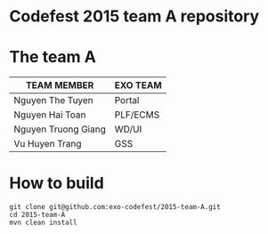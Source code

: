 Codefest 2015 team A repository
===========

# The team A


TEAM MEMBER | EXO TEAM
------------ | -------------
Nguyen The Tuyen | Portal
Nguyen Hai Toan | PLF/ECMS
Nguyen Truong Giang | WD/UI
Vu Huyen Trang | GSS

# How to build

	git clone git@github.com:exo-codefest/2015-team-A.git
	cd 2015-team-A
	mvn clean install
